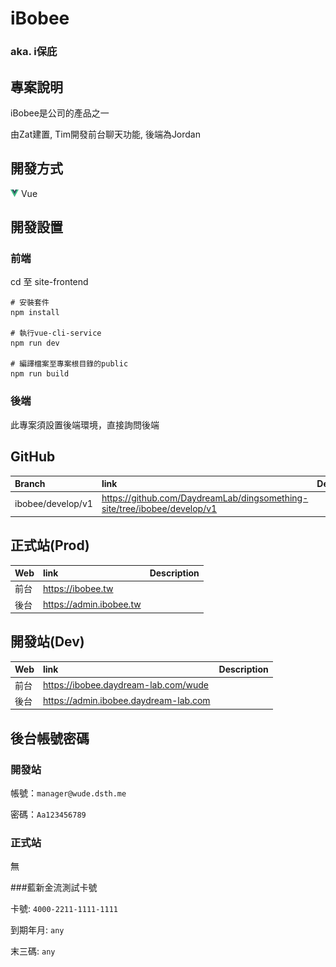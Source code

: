 # iBobee
### aka. i保庇

## 專案說明
iBobee是公司的產品之一

由Zat建置, Tim開發前台聊天功能, 後端為Jordan


## 開發方式
![vue](../assets/image/icon/vue.png) Vue


## 開發設置

### 前端

cd 至 site-frontend
```
# 安裝套件
npm install

# 執行vue-cli-service
npm run dev

# 編譯檔案至專案根目錄的public
npm run build
```

### 後端

此專案須設置後端環境，直接詢問後端


## GitHub
Branch            | link                                                                       | Description
:---------------- | :------------------------------------------------------------------------- | :---
ibobee/develop/v1 | https://github.com/DaydreamLab/dingsomething-site/tree/ibobee/develop/v1   | 

## 正式站(Prod)
Web               | link                                                                       | Description
:---------------- | :------------------------------------------------------------------------- | :---
前台              | https://ibobee.tw                                                          |
後台              | https://admin.ibobee.tw                                                    |

## 開發站(Dev)
Web               | link                                                                       | Description
:---------------- | :------------------------------------------------------------------------- | :---
前台              | https://ibobee.daydream-lab.com/wude                                       |
後台              | https://admin.ibobee.daydream-lab.com                                      |

## 後台帳號密碼

### 開發站
帳號：`manager@wude.dsth.me`

密碼：`Aa123456789`

### 正式站
無

###藍新金流測試卡號

卡號: `4000-2211-1111-1111`

到期年月: `any`

末三碼: `any`
